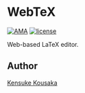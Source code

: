 # WebTeX

[![AMA](https://img.shields.io/badge/ask%20me-anything-0e7fc0.svg)](https://github.com/k3nsuk3/ama)
[![license](https://img.shields.io/github/license/k3nsuk3/webtex.svg?maxAge=2592000)](LICENSE.txt)

Web-based LaTeX editor.

## Author

[Kensuke Kousaka](https://github.com/k3nsuk3 "https://github.com/k3nsuk3")

